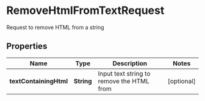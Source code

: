

# RemoveHtmlFromTextRequest

Request to remove HTML from a string

## Properties

| Name | Type | Description | Notes |
|------------ | ------------- | ------------- | -------------|
|**textContainingHtml** | **String** | Input text string to remove the HTML from |  [optional] |



